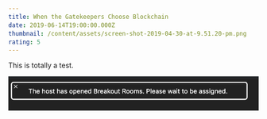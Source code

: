 ```yaml
---
title: When the Gatekeepers Choose Blockchain
date: 2019-06-14T19:00:00.000Z
thumbnail: /content/assets/screen-shot-2019-04-30-at-9.51.20-pm.png
rating: 5
---
```

This is totally a test. 

![](/content/assets/screen-shot-2019-04-30-at-7.18.07-pm.png)
